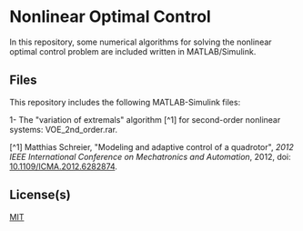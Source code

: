 # Nonlinear Optimal Control

In this repository, some numerical algorithms for solving the nonlinear optimal control problem are included written in MATLAB/Simulink.

## Files

This repository includes the following MATLAB-Simulink files: 

1- The "variation of extremals" algorithm [^1] for second-order nonlinear systems: VOE_2nd_order.rar.


[^1] Matthias Schreier, "Modeling and adaptive control of a quadrotor", *2012 IEEE International Conference on Mechatronics and Automation*, 2012, doi: [10.1109/ICMA.2012.6282874](https://doi.org/10.1109/ICMA.2012.6282874).


## License(s)

[MIT](https://choosealicense.com/licenses/mit/)
